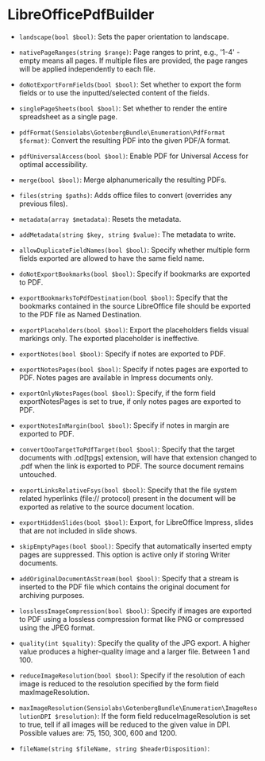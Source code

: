 LibreOfficePdfBuilder
=====================

* `landscape(bool $bool)`:
Sets the paper orientation to landscape.

* `nativePageRanges(string $range)`:
Page ranges to print, e.g., '1-4' - empty means all pages.
If multiple files are provided, the page ranges will be applied independently to each file.

* `doNotExportFormFields(bool $bool)`:
Set whether to export the form fields or to use the inputted/selected content of the fields.

* `singlePageSheets(bool $bool)`:
Set whether to render the entire spreadsheet as a single page.

* `pdfFormat(Sensiolabs\GotenbergBundle\Enumeration\PdfFormat $format)`:
Convert the resulting PDF into the given PDF/A format.

* `pdfUniversalAccess(bool $bool)`:
Enable PDF for Universal Access for optimal accessibility.

* `merge(bool $bool)`:
Merge alphanumerically the resulting PDFs.

* `files(string $paths)`:
Adds office files to convert (overrides any previous files).

* `metadata(array $metadata)`:
Resets the metadata.

* `addMetadata(string $key, string $value)`:
The metadata to write.

* `allowDuplicateFieldNames(bool $bool)`:
Specify whether multiple form fields exported are allowed to have the same field name.

* `doNotExportBookmarks(bool $bool)`:
Specify if bookmarks are exported to PDF.

* `exportBookmarksToPdfDestination(bool $bool)`:
Specify that the bookmarks contained in the source LibreOffice file should be exported to the PDF file as Named Destination.

* `exportPlaceholders(bool $bool)`:
Export the placeholders fields visual markings only. The exported placeholder is ineffective.

* `exportNotes(bool $bool)`:
Specify if notes are exported to PDF.

* `exportNotesPages(bool $bool)`:
Specify if notes pages are exported to PDF. Notes pages are available in Impress documents only.

* `exportOnlyNotesPages(bool $bool)`:
Specify, if the form field exportNotesPages is set to true, if only notes pages are exported to PDF.

* `exportNotesInMargin(bool $bool)`:
Specify if notes in margin are exported to PDF.

* `convertOooTargetToPdfTarget(bool $bool)`:
Specify that the target documents with .od[tpgs] extension, will have that extension changed to .pdf when the link is exported to PDF. The source document remains untouched.

* `exportLinksRelativeFsys(bool $bool)`:
Specify that the file system related hyperlinks (file:// protocol) present in the document will be exported as relative to the source document location.

* `exportHiddenSlides(bool $bool)`:
Export, for LibreOffice Impress, slides that are not included in slide shows.

* `skipEmptyPages(bool $bool)`:
Specify that automatically inserted empty pages are suppressed. This option is active only if storing Writer documents.

* `addOriginalDocumentAsStream(bool $bool)`:
Specify that a stream is inserted to the PDF file which contains the original document for archiving purposes.

* `losslessImageCompression(bool $bool)`:
Specify if images are exported to PDF using a lossless compression format like PNG or compressed using the JPEG format.

* `quality(int $quality)`:
Specify the quality of the JPG export. A higher value produces a higher-quality image and a larger file. Between 1 and 100.

* `reduceImageResolution(bool $bool)`:
Specify if the resolution of each image is reduced to the resolution specified by the form field maxImageResolution.

* `maxImageResolution(Sensiolabs\GotenbergBundle\Enumeration\ImageResolutionDPI $resolution)`:
If the form field reduceImageResolution is set to true, tell if all images will be reduced to the given value in DPI. Possible values are: 75, 150, 300, 600 and 1200.

* `fileName(string $fileName, string $headerDisposition)`:

